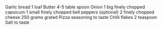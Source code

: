 Garlic bread                        1 loaf
Butter                              4-5 table spoon
Onion                               1 big finely chopped
capsicum                            1 small finely chopped
bell peppers (optional)             2 finely chopped 
cheese                              250 grams grated
Pizza seasoning                     to taste 
Chilli flakes                       2 teaspoon
Salt                                to taste